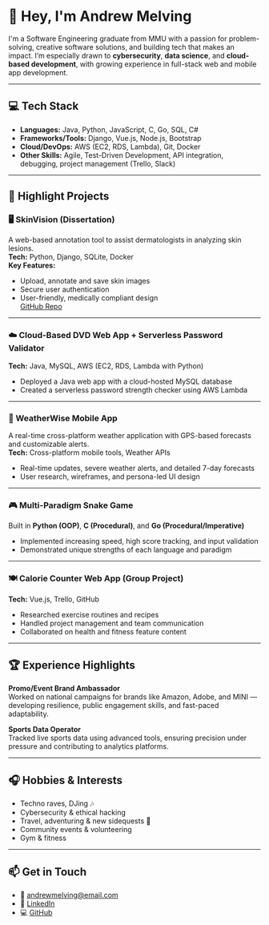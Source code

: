 # 👋 Hey, I'm Andrew Melving

I'm a Software Engineering graduate from MMU with a passion for problem-solving, creative software solutions, and building tech that makes an impact. I’m especially drawn to **cybersecurity**, **data science**, and **cloud-based development**, with growing experience in full-stack web and mobile app development.

---

## 💻 Tech Stack
- **Languages:** Java, Python, JavaScript, C, Go, SQL, C#
- **Frameworks/Tools:** Django, Vue.js, Node.js, Bootstrap
- **Cloud/DevOps:** AWS (EC2, RDS, Lambda), Git, Docker
- **Other Skills:** Agile, Test-Driven Development, API integration, debugging, project management (Trello, Slack)

---

## 📁 Highlight Projects

### 🖥️ SkinVision (Dissertation)
A web-based annotation tool to assist dermatologists in analyzing skin lesions.  
**Tech:** Python, Django, SQLite, Docker  
**Key Features:**  
- Upload, annotate and save skin images  
- Secure user authentication  
- User-friendly, medically compliant design  
[GitHub Repo](#)

---

### ☁️ Cloud-Based DVD Web App + Serverless Password Validator  
**Tech:** Java, MySQL, AWS (EC2, RDS, Lambda with Python)  
- Deployed a Java web app with a cloud-hosted MySQL database  
- Created a serverless password strength checker using AWS Lambda  

---

### 📱 WeatherWise Mobile App  
A real-time cross-platform weather application with GPS-based forecasts and customizable alerts.  
**Tech:** Cross-platform mobile tools, Weather APIs  
- Real-time updates, severe weather alerts, and detailed 7-day forecasts  
- User research, wireframes, and persona-led UI design  

---

### 🎮 Multi-Paradigm Snake Game  
Built in **Python (OOP)**, **C (Procedural)**, and **Go (Procedural/Imperative)**  
- Implemented increasing speed, high score tracking, and input validation  
- Demonstrated unique strengths of each language and paradigm

---

### 🍽️ Calorie Counter Web App (Group Project)
**Tech:** Vue.js, Trello, GitHub  
- Researched exercise routines and recipes  
- Handled project management and team communication  
- Collaborated on health and fitness feature content

---

## 🏆 Experience Highlights
**Promo/Event Brand Ambassador**  
Worked on national campaigns for brands like Amazon, Adobe, and MINI — developing resilience, public engagement skills, and fast-paced adaptability.

**Sports Data Operator**  
Tracked live sports data using advanced tools, ensuring precision under pressure and contributing to analytics platforms.

---

## 🎧 Hobbies & Interests
- Techno raves, DJing 🎶  
- Cybersecurity & ethical hacking  
- Travel, adventuring & new sidequests 🧳  
- Community events & volunteering  
- Gym & fitness  

---

## 📫 Get in Touch
- 📧 andrewmelving@email.com  
- 💼 [LinkedIn](#)  
- 💻 [GitHub](https://github.com/Skrillzzzz)
